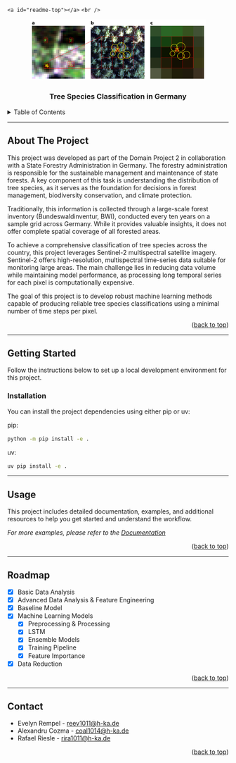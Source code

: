 `<a id="readme-top"></a>`
`<br />`

<div align="center">
    <img src="doc/assets/images/sentinel.jpg", alt="Logo"  width = 400>
</a>
    <h3 align="center">Tree Species Classification in Germany</h3>
</div>

<details>
<summary>Table of Contents</summary>
<ol>
    <li>
    <a href="#about-the-project">About The Project</a>
    </li>
    <li>
    <a href="#getting-started">Getting Started</a>
    <ul>
        <li><a href="#installation">Installation</a></li>
    </ul>
    </li>
    <li><a href="#usage">Usage</a></li>
    <li><a href="#roadmap">Roadmap</a></li>
    <li><a href="#contact">Contact</a></li>
</ol>
</details>

---

## About The Project

This project was developed as part of the Domain Project 2 in collaboration with a State Forestry Administration in Germany.
The forestry administration is responsible for the sustainable management and maintenance of state forests. A key component of this task is understanding the distribution of tree species, as it serves as the foundation for decisions in forest management, biodiversity conservation, and climate protection.

Traditionally, this information is collected through a large-scale forest inventory (Bundeswaldinventur, BWI), conducted every ten years on a sample grid across Germany. While it provides valuable insights, it does not offer complete spatial coverage of all forested areas.

To achieve a comprehensive classification of tree species across the country, this project leverages Sentinel-2 multispectral satellite imagery. Sentinel-2 offers high-resolution, multispectral time-series data suitable for monitoring large areas.
The main challenge lies in reducing data volume while maintaining model performance, as processing long temporal series for each pixel is computationally expensive.

The goal of this project is to develop robust machine learning methods capable of producing reliable tree species classifications using a minimal number of time steps per pixel.

<p align="right">(<a href="#readme-top">back to top</a>)</p>

---

## Getting Started

Follow the instructions below to set up a local development environment for this project.

### Installation

You can install the project dependencies using either pip or uv:

pip:

```bash
python -m pip install -e .
```

uv:

```bash
uv pip install -e .
```

---

## Usage

This project includes detailed documentation, examples, and additional resources to help you get started and understand the workflow.

_For more examples, please refer to the [Documentation](doc/index.md)_

<p align="right">(<a href="#readme-top">back to top</a>)</p>

---

## Roadmap

- [X] Basic Data Analysis
- [X] Advanced Data Analysis & Feature Engineering
- [X] Baseline Model
- [X] Machine Learning Models
  - [X] Preprocessing & Processing
  - [X] LSTM
  - [X] Ensemble Models
  - [X] Training Pipeline
  - [X] Feature Importance
- [X] Data Reduction

<p align="right">(<a href="#readme-top">back to top</a>)</p>

---

## Contact

- Evelyn Rempel - reev1011@h-ka.de
- Alexandru Cozma - coal1014@h-ka.de
- Rafael Riesle - rira1011@h-ka.de

<p align="right">(<a href="#readme-top">back to top</a>)</p>
